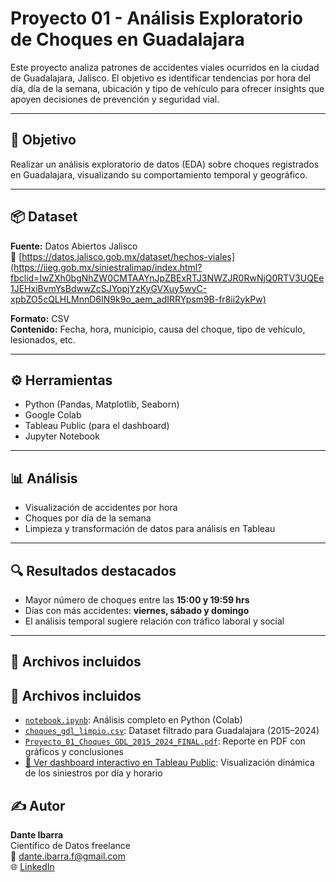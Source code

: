 # Proyecto 01 - Análisis Exploratorio de Choques en Guadalajara

Este proyecto analiza patrones de accidentes viales ocurridos en la ciudad de Guadalajara, Jalisco. El objetivo es identificar tendencias por hora del día, día de la semana, ubicación y tipo de vehículo para ofrecer insights que apoyen decisiones de prevención y seguridad vial.

---

## 🧠 Objetivo

Realizar un análisis exploratorio de datos (EDA) sobre choques registrados en Guadalajara, visualizando su comportamiento temporal y geográfico.

---

## 📦 Dataset

**Fuente:** Datos Abiertos Jalisco  
🔗 [https://datos.jalisco.gob.mx/dataset/hechos-viales](https://iieg.gob.mx/siniestralimap/index.html?fbclid=IwZXh0bgNhZW0CMTAAYnJpZBExRTJ3NWZJR0RwNjQ0RTV3UQEe1JEHxiBvmYsBdwwZcSJYopjYzKyGVXuy5wyC-xpbZO5cQLHLMnnD6IN9k9o_aem_adIRRYpsm9B-fr8ii2ykPw)

**Formato:** CSV  
**Contenido:** Fecha, hora, municipio, causa del choque, tipo de vehículo, lesionados, etc.

---

## ⚙️ Herramientas

- Python (Pandas, Matplotlib, Seaborn)
- Google Colab
- Tableau Public (para el dashboard)
- Jupyter Notebook

---

## 📊 Análisis

- Visualización de accidentes por hora
- Choques por día de la semana
- Limpieza y transformación de datos para análisis en Tableau

---

## 🔍 Resultados destacados

- Mayor número de choques entre las **15:00 y 19:59 hrs**
- Días con más accidentes: **viernes, sábado y domingo**
- El análisis temporal sugiere relación con tráfico laboral y social

---

## 📁 Archivos incluidos

## 📁 Archivos incluidos

- [`notebook.ipynb`](https://colab.research.google.com/drive/1m136KpvcH_eTBcuKPBqBNN4_Lab4GM77?usp=sharing): Análisis completo en Python (Colab)
- [`choques_gdl_limpio.csv`](./choques_gdl_limpio.csv): Dataset filtrado para Guadalajara (2015–2024)
- [`Proyecto_01_Choques_GDL_2015_2024_FINAL.pdf`](./Proyecto_01_Choques_GDL_2015_2024_FINAL.pdf): Reporte en PDF con gráficos y conclusiones
- [🔗 Ver dashboard interactivo en Tableau Public](https://public.tableau.com/app/profile/dante.alexis.ibarra.franco/viz/SiniestrosVialesGuadalajara20152024/Dashboard1?publish=yes): Visualización dinámica de los siniestros por día y horario

## ✍️ Autor

**Dante Ibarra**  
Científico de Datos freelance  
📧 dante.ibarra.f@gmail.com  
🌐 [LinkedIn](https://www.linkedin.com/in/danteibarrafranco/)
